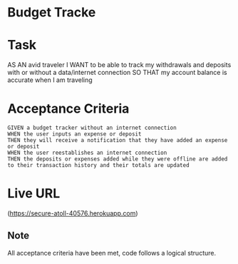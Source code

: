 # Budget Tracke

# Task 
AS AN avid traveler
I WANT to be able to track my withdrawals and deposits with or without a data/internet connection
SO THAT my account balance is accurate when I am traveling 

# Acceptance Criteria
    GIVEN a budget tracker without an internet connection
    WHEN the user inputs an expense or deposit
    THEN they will receive a notification that they have added an expense or deposit
    WHEN the user reestablishes an internet connection
    THEN the deposits or expenses added while they were offline are added to their transaction history and their totals are updated

# Live URL

(https://secure-atoll-40576.herokuapp.com)

## Note
All acceptance criteria have been met, code follows a logical structure.